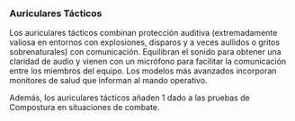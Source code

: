 ### Auriculares Tácticos

Los auriculares tácticos combinan protección auditiva (extremadamente valiosa en entornos con explosiones, disparos y a veces aullidos o gritos sobrenaturales) con comunicación. Equilibran el sonido para obtener una claridad de audio y vienen con un micrófono para facilitar la comunicación entre los miembros del equipo. Los modelos más avanzados incorporan monitores de salud que informan al mando operativo.

Además, los auriculares tácticos añaden 1 dado a las pruebas de Compostura en situaciones de combate.